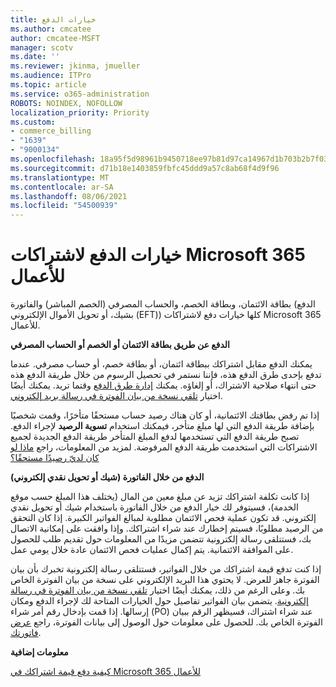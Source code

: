 ```yaml
---
title: خيارات الدفع
ms.author: cmcatee
author: cmcatee-MSFT
manager: scotv
ms.date: ''
ms.reviewer: jkinma, jmueller
ms.audience: ITPro
ms.topic: article
ms.service: o365-administration
ROBOTS: NOINDEX, NOFOLLOW
localization_priority: Priority
ms.custom:
- commerce_billing
- "1639"
- "9000134"
ms.openlocfilehash: 18a95f5d98961b9450718ee97b81d97ca14967d1b703b2b7f034d15e46f1a1bd
ms.sourcegitcommit: d71b18e1403859fbfc45ddd9a57c8ab68f4d9f96
ms.translationtype: MT
ms.contentlocale: ar-SA
ms.lasthandoff: 08/06/2021
ms.locfileid: "54500939"
---
```

# <a name="payment-options-for-microsoft-365-for-business-subscriptions"></a>خيارات الدفع لاشتراكات Microsoft 365 للأعمال
  
بطاقة الائتمان، وبطاقة الخصم، والحساب المصرفي (الخصم المباشر) والفاتورة (الدفع بشيك، أو تحويل الأموال الإلكتروني (EFT)) كلها خيارات دفع لاشتراكات Microsoft 365 للأعمال.
  
**الدفع عن طريق بطاقة الائتمان أو الخصم أو الحساب المصرفي**
  
يمكنك الدفع مقابل اشتراكك ببطاقة ائتمان، أو بطاقة خصم، أو حساب مصرفي. عندما تدفع بإحدى طرق الدفع هذه، فإننا نستمر في تحصيل الرسوم من خلال طريقة الدفع هذه حتى انتهاء صلاحية الاشتراك، أو إلغاؤه. يمكنك [إدارة طرق الدفع](/microsoft-365/commerce/billing-and-payments/manage-payment-methods) وقتما تريد. يمكنك أيضًا اختيار [تلقي نسخة من بيان الفوترة في رسالة بريد إلكتروني](/microsoft-365/commerce/billing-and-payments/view-your-bill-or-invoice#receive-a-copy-of-your-billing-statement-in-email).

إذا تم رفض بطاقتك الائتمانية، أو كان هناك رصيد حساب مستحقًا متأخرًا، وقمت شخصيًا بإضافة طريقة الدفع التي لها مبلغ متأخر، فيمكنك استخدام **تسوية الرصيد** لإجراء الدفع. تصبح طريقة الدفع التي تستخدمها لدفع المبلغ المتأخر طريقة الدفع الجديدة لجميع الاشتراكات التي استخدمت طريقة الدفع المرفوضة. لمزيد من المعلومات، راجع [ماذا لو كان لديّ رصيدًا مستحقًا؟](/microsoft-365/commerce/billing-and-payments/pay-for-your-subscription#what-if-i-have-an-outstanding-balance)

**الدفع من خلال الفاتورة (شيك أو تحويل نقدي إلكتروني)**
  
إذا كانت تكلفة اشتراكك تزيد عن مبلغ معين من المال (يختلف هذا المبلغ حسب موقع الخدمة)، فسيتوفر لك خيار الدفع من خلال الفاتورة باستخدام شيك أو تحويل نقدي إلكتروني. قد تكون عملية فحص الائتمان مطلوبة لمبالغ الفواتير الكبيرة. إذا كان التحقق من الرصيد مطلوبًا، فسيتم إخطارك عند شراء اشتراكك. وإذا وافقت على إمكانية الاتصال بك، فستتلقى رسالة إلكترونية تتضمن مزيدًا من المعلومات حول تقديم طلب للحصول على الموافقة الائتمانية. يتم إكمال عمليات فحص الائتمان عادة خلال يومي عمل.

إذا كنت تدفع قيمة اشتراكك من خلال الفواتير، فستتلقى رسالة إلكترونية تخبرك بأن بيان الفوترة جاهز للعرض. لا يحتوي هذا البريد الإلكتروني على نسخة من بيان الفوترة الخاص بك. وعلى الرغم من ذلك، يمكنك أيضًا اختيار [تلقي نسخة من بيان الفوترة في رسالة إلكترونية](/microsoft-365/commerce/billing-and-payments/view-your-bill-or-invoice#receive-a-copy-of-your-billing-statement-in-email). يتضمن بيان الفواتير تفاصيل حول الخيارات المتاحة لك لإجراء الدفع ومكان إرسالها. إذا قمت بإدخال رقم أمر شراء (PO) عند شراء اشتراك، فسيظهر الرقم ببيان الفوترة الخاص بك. للحصول على معلومات حول الوصول إلى بيانات الفوترة، راجع [عرض فاتورتك](/microsoft-365/commerce/billing-and-payments/view-your-bill-or-invoice).
  
**معلومات إضافية**
  
[كيفية دفع قيمة اشتراكك في Microsoft 365 للأعمال](/microsoft-365/commerce/billing-and-payments/pay-for-your-subscription)